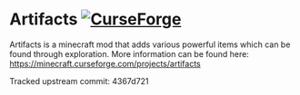 # Artifacts [![CurseForge](http://cf.way2muchnoise.eu/full_401236_downloads.svg)](https://minecraft.curseforge.com/projects/artifacts)
Artifacts is a minecraft mod that adds various powerful items which can be found through exploration. 
More information can be found here:
https://minecraft.curseforge.com/projects/artifacts

Tracked upstream commit: 4367d721
